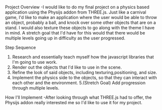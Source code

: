 Project Overview
-I would like to do my final project on a physics based application using the Physijs addon from THREE.js. 
Just like a carnival game, I'd like to make an application where the user would be able to throw an object, probably a ball, and knock over some other objects that are on a stand. I would also texture these objects to go along with the theme I have in mind. A stretch goal that I'd have for this would that there would be multiple levels going up in difficulty as the user progressed.

Step Sequence
1. Research and essentially teach myself how the javascript libraries that I'm going to use work.
2. Render out the objects that I'd like to use in the scene.
3. Refine the look of said objects, including texturing,positioning, and size.
4. Implement the physics side to the objects, so that they can interact with each other and the environment.
5.(Stretch Goal) Add progression through multiple levels.

How I'll Implement
-After looking through what THREE.js had to offer, the Physijs addon really interested me so I'd like to use it for my project.
